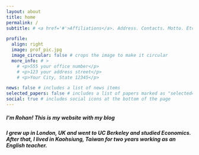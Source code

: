 ```yaml
---
layout: about
title: home
permalink: /
subtitle: # <a href='#'>Affiliations</a>. Address. Contacts. Motto. Etc.

profile:
  align: right
  image: prof_pic.jpg
  image_circular: false # crops the image to make it circular
  more_info: # >
    # <p>555 your office number</p>
    # <p>123 your address street</p>
    # <p>Your City, State 12345</p>

news: false # includes a list of news items
selected_papers: false # includes a list of papers marked as "selected={true}"
social: true # includes social icons at the bottom of the page
---
```


##### I'm Rohan! This is my website with my blog 

##### I grew up in London, UK and went to UC Berkeley and studied Economics. After that, I lived in Kaohsiung, Taiwan for two years working as an English teacher.

<!-- To-do with regards to the blog: -->
<!-- - reduce the gap above headers, especially on the blogs browsing page -->
<!-- - eventually, write a script that automatically adds tags to all posts -->